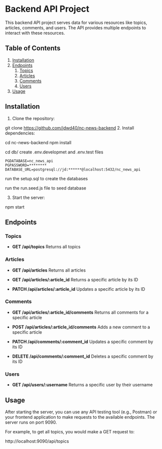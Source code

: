# Backend API Project

This backend API project serves data for various resources like topics, articles, comments, and users. The API provides multiple endpoints to interact with these resources.

## Table of Contents

1. [Installation](#installation)
2. [Endpoints](#endpoints)
   1. [Topics](#topics)
   2. [Articles](#articles)
   3. [Comments](#comments)
   4. [Users](#users)
3. [Usage](#usage)

## Installation

1. Clone the repository:

git clone https://github.com/jdwd40/nc-news-backend
2. Install dependencies:

cd nc-news-backend
npm install

cd db/
create .env.developmet and .env.test files
```
PGDATABASE=nc_news_api
PGPASSWORD=********
DATABASE_URL=postgresql://jd:******@localhost:5432/nc_news_api
```

run the setup.sql to create the databases

run the run.seed.js file to seed database

3. Start the server:

npm start

## Endpoints

### Topics

- **GET /api/topics**
  Returns all topics

### Articles

- **GET /api/articles**
  Returns all articles

- **GET /api/articles/:article_id**
  Returns a specific article by its ID

- **PATCH /api/articles/:article_id**
  Updates a specific article by its ID

### Comments

- **GET /api/articles/:article_id/comments**
  Returns all comments for a specific article

- **POST /api/articles/:article_id/comments**
  Adds a new comment to a specific article

- **PATCH /api/comments/:comment_id**
  Updates a specific comment by its ID

- **DELETE /api/comments/:comment_id**
  Deletes a specific comment by its ID

### Users

- **GET /api/users/:username**
  Returns a specific user by their username

## Usage

After starting the server, you can use any API testing tool (e.g., Postman) or your frontend application to make requests to the available endpoints. The server runs on port 9090.

For example, to get all topics, you would make a GET request to:

http://localhost:9090/api/topics